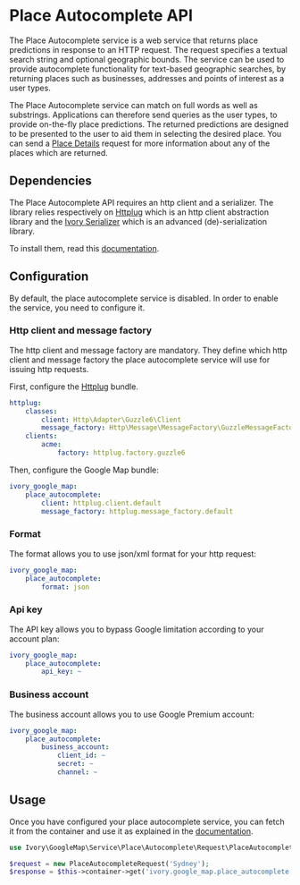# Place Autocomplete API

The Place Autocomplete service is a web service that returns place predictions in response to an HTTP request. The 
request specifies a textual search string and optional geographic bounds. The service can be used to provide 
autocomplete functionality for text-based geographic searches, by returning places such as businesses, addresses and 
points of interest as a user types.

The Place Autocomplete service can match on full words as well as substrings. Applications can therefore send queries 
as the user types, to provide on-the-fly place predictions. The returned predictions are designed to be presented to the 
user to aid them in selecting the desired place. You can send a [Place Details](/Resources/doc/service/place/detail.md) 
request for more information about any of the places which are returned.

## Dependencies

The Place Autocomplete API requires an http client and a serializer. The library relies respectively on 
[Httplug](http://httplug.io/) which is an http client abstraction library and the 
[Ivory Serializer](https://github.com/egeloen/ivory-serializer) which is an advanced (de)-serialization library. 

To install them, read this [documentation](/Resources/doc/installation.md).

## Configuration

By default, the place autocomplete service is disabled. In order to enable the service, you need to configure it.

### Http client and message factory

The http client and message factory are mandatory. They define which http client and message factory the place 
autocomplete service will use for issuing http requests.
 
First, configure the [Httplug](http://httplug.io/) bundle.

``` yaml
httplug:
    classes:
        client: Http\Adapter\Guzzle6\Client
        message_factory: Http\Message\MessageFactory\GuzzleMessageFactory
    clients:
        acme:
            factory: httplug.factory.guzzle6
```

Then, configure the Google Map bundle:

``` yaml
ivory_google_map:
    place_autocomplete:
        client: httplug.client.default
        message_factory: httplug.message_factory.default
```

### Format

The format allows you to use json/xml format for your http request:

``` yaml
ivory_google_map:
    place_autocomplete:
        format: json
```

### Api key

The API key allows you to bypass Google limitation according to your account plan:

``` yaml
ivory_google_map:
    place_autocomplete:
        api_key: ~
```

### Business account

The business account allows you to use Google Premium account:

``` yaml
ivory_google_map:
    place_autocomplete:
        business_account:
            client_id: ~
            secret: ~
            channel: ~
```

## Usage

Once you have configured your place autocomplete service, you can fetch it from the container and use it as explained 
in the [documentation](https://github.com/egeloen/ivory-google-map/blob/master/doc/service/place/autocomplete/place_autocomplete.md).

``` php
use Ivory\GoogleMap\Service\Place\Autocomplete\Request\PlaceAutocompleteRequest;

$request = new PlaceAutocompleteRequest('Sydney');
$response = $this->container->get('ivory.google_map.place_autocomplete')->process($request);
```
